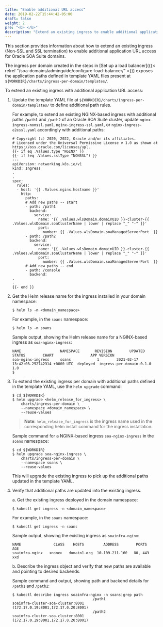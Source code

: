 ```yaml
---
title: "Enable additional URL access"
date: 2019-02-22T15:44:42-05:00
draft: false
weight: 2
pre: "<b> </b>"
description: "Extend an existing ingress to enable additional application URL access for Oracle SOA Suite domains."
---
```


This section provides information about how to extend an existing ingress (Non-SSL and SSL termination) to enable additional application URL access for Oracle SOA Suite domains.

The ingress per domain created in the steps in [Set up a load balancer]({{< relref "/soa-domains/adminguide/configure-load-balancer/" >}}) exposes the application paths defined in template YAML files present at `${WORKDIR}/charts/ingress-per-domain/templates/`.

To extend an existing ingress with additional application URL access:

1. Update the template YAML file at `${WORKDIR}/charts/ingress-per-domain/templates/` to define additional path rules.

   For example, to extend an existing NGINX-based ingress with additional paths `/path1` and `/path2` of an Oracle SOA Suite cluster, update `nginx-ingress-nonssl.yaml`, `nginx-ingress-ssl.yaml`, or `nginx-ingress-e2essl.yaml` accordingly with additional paths:

   ```
   # Copyright (c) 2020, 2022, Oracle and/or its affiliates.
   # Licensed under the Universal Permissive License v 1.0 as shown at https://oss.oracle.com/licenses/upl.
   {{- if eq .Values.type "NGINX" }}
   {{- if (eq .Values.sslType "NONSSL") }}
   ---
   apiVersion: networking.k8s.io/v1
   kind: Ingress
   .
   .
   spec:
     rules:
     - host: '{{ .Values.nginx.hostname }}'
       http:
         paths:
         # Add new paths -- start
         - path: /path1
           backend:
             service:
               name: '{{ .Values.wlsDomain.domainUID }}-cluster-{{ .Values.wlsDomain.soaClusterName | lower | replace "_" "-" }}'
               port:
                 number: {{ .Values.wlsDomain.soaManagedServerPort  }}
         - path: /path2
           backend:
             service:
               name: '{{ .Values.wlsDomain.domainUID }}-cluster-{{ .Values.wlsDomain.soaClusterName | lower | replace "_" "-" }}'
               port:
                 number: {{ .Values.wlsDomain.soaManagedServerPort  }}
         # Add new paths -- end
         - path: /console
           backend:
   .
   .
   {{- end }}
   ```     

1. Get the Helm release name for the ingress installed in your domain namespace:
   ```
   $ helm ls -n <domain_namespace>
   ```

   For example, in the `soans` namespace:
   ```
   $ helm ls -n soans
   ```

   Sample output, showing the Helm release name for a NGINX-based ingress as `soa-nginx-ingress`:

   ```
   NAME                  NAMESPACE       REVISION        UPDATED                               STATUS        CHART                 APP VERSION
   soa-nginx-ingress     soans            1        2021-02-17 13:42:03.252742314 +0000 UTC  deployed  ingress-per-domain-0.1.0     1.0
   $
   ```

1. To extend the existing ingress per domain with additional paths defined in the template YAML, use the `helm upgrade` command:
   ```
   $ cd ${WORKDIR}
   $ helm upgrade <helm_release_for_ingress> \
       charts/ingress-per-domain \
       --namespace <domain_namespace> \
       --reuse-values
   ```
   >**Note**: `helm_release_for_ingress` is the ingress name used in the corresponding helm install command for the ingress installation.

   Sample command for a NGINX-based ingress `soa-nginx-ingress` in the `soans` namespace:
   ```
   $ cd ${WORKDIR}
   $ helm upgrade soa-nginx-ingress \
       charts/ingress-per-domain \
       --namespace soans \
       --reuse-values
   ```

   This will upgrade the existing ingress to pick up the additional paths updated in the template YAML.

1. Verify that additional paths are updated into the existing ingress.

   a. Get the existing ingress deployed in the domain namespace:  
      ```
      $ kubectl get ingress -n <domain_namespace>
      ```

      For example, in the `soans` namespace:  
      ```
      $ kubectl get ingress -n soans
      ```

      Sample output, showing the existing ingress as `soainfra-nginx`:  
      ```
      NAME               CLASS    HOSTS         ADDRESS        PORTS     AGE
      soainfra-nginx   <none>   domain1.org  10.109.211.160   80, 443    xxd
      ```

   b. Describe the ingress object and verify that new paths are available and pointing to desired backends.

      Sample command and output, showing path and backend details for `/path1` and `/path2`:

      ```
      $ kubectl describe ingress soainfra-nginx -n soans|grep path
                                           /path1                     soainfra-cluster-soa-cluster:8001 (172.17.0.19:8001,172.17.0.20:8001)
                                           /path2                     soainfra-cluster-soa-cluster:8001 (172.17.0.19:8001,172.17.0.20:8001)
      ```
